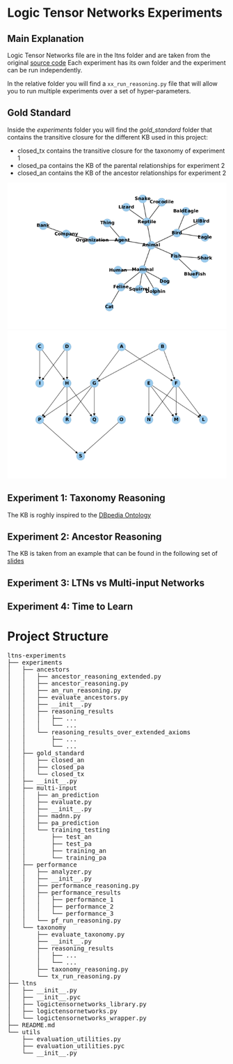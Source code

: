# Logic Tensor Networks Experiments

## Main Explanation

Logic Tensor Networks file are in the ltns folder and are taken from the original [source code](https://github.com/logictensornetworks/logictensornetworks)
Each experiment has its own folder and the experiment can be run independently.

In the relative folder you will find a `xx_run_reasoning.py` file that will allow you to run
multiple experiments over a set of hyper-parameters.

## Gold Standard

Inside the *experiments* folder you will find the *gold_standard* folder that contains the transitive closure for 
the different KB used in this project: 
+ closed_tx contains the transitive closure for the taxonomy of experiment 1
+ closed_pa contains the KB of the parental relationships for experiment 2
+ closed_an contains the KB of the ancestor relationships for experiment 2

![Taxonomy Experiment 1](figures/onto.png)
![Parental Relationships 2](figures/ance.png)

## Experiment 1: Taxonomy Reasoning

The KB is roghly inspired to the [DBpedia Ontology](http://mappings.dbpedia.org/server/ontology/classes/)

## Experiment 2: Ancestor Reasoning

The KB is taken from an example that can be found in the following set of [slides](http://www.cs.cornell.edu/courses/cs4700/2011fa/lectures/16_FirstOrderLogic.pdf)

## Experiment 3: LTNs vs Multi-input Networks

## Experiment 4: Time to Learn

# Project Structure
<pre>
ltns-experiments
├── experiments
│   ├── ancestors
│   │   ├── ancestor_reasoning_extended.py
│   │   ├── ancestor_reasoning.py
│   │   ├── an_run_reasoning.py
│   │   ├── evaluate_ancestors.py
│   │   ├── __init__.py
│   │   ├── reasoning_results
│   │   │   ├── ...
│   │   │   └── ...
│   │   └── reasoning_results_over_extended_axioms
│   │       ├── ...
│   │       └── ...
│   ├── gold_standard
│   │   ├── closed_an
│   │   ├── closed_pa
│   │   └── closed_tx
│   ├── __init__.py
│   ├── multi-input
│   │   ├── an_prediction
│   │   ├── evaluate.py
│   │   ├── __init__.py
│   │   ├── madnn.py
│   │   ├── pa_prediction
│   │   └── training_testing
│   │       ├── test_an
│   │       ├── test_pa
│   │       ├── training_an
│   │       └── training_pa
│   ├── performance
│   │   ├── analyzer.py
│   │   ├── __init__.py
│   │   ├── performance_reasoning.py
│   │   ├── performance_results
│   │   │   ├── performance_1
│   │   │   ├── performance_2
│   │   │   └── performance_3
│   │   └── pf_run_reasoning.py
│   └── taxonomy
│       ├── evaluate_taxonomy.py
│       ├── __init__.py
│       ├── reasoning_results
│       │   ├── ...
│       │   └── ...
│       ├── taxonomy_reasoning.py
│       └── tx_run_reasoning.py
├── ltns
│   ├── __init__.py
│   ├── __init__.pyc
│   ├── logictensornetworks_library.py
│   ├── logictensornetworks.py
│   └── logictensornetworks_wrapper.py
├── README.md
└── utils
    ├── evaluation_utilities.py
    ├── evaluation_utilities.pyc
    └── __init__.py

</pre>
